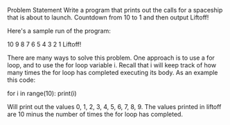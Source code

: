 Problem Statement
Write a program that prints out the calls for a spaceship that is about to launch. Countdown from 10 to 1 and then output Liftoff!

Here's a sample run of the program:

10 9 8 7 6 5 4 3 2 1 Liftoff!

There are many ways to solve this problem. One approach is to use a for loop, and to use the for loop variable i. Recall that i will keep track of how many times the for loop has completed executing its body. As an example this code:

for i in range(10): print(i)

Will print out the values 0, 1, 2, 3, 4, 5, 6, 7, 8, 9. The values printed in liftoff are 10 minus the number of times the for loop has completed.

